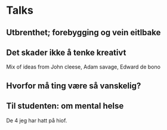 # Talks


## Utbrenthet; forebygging og vein eitlbake

## Det skader ikke å tenke kreativt
Mix of ideas from John cleese, Adam savage, Edward de bono

## Hvorfor må ting være så vanskelig?

## Til studenten: om mental helse

De 4 jeg har hatt på hiof.